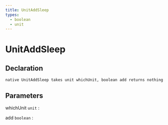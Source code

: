 ```yaml
---
title: UnitAddSleep
types:
  - boolean
  - unit
---
```


# UnitAddSleep

## Declaration

```jass
native UnitAddSleep takes unit whichUnit, boolean add returns nothing
```

## Parameters
whichUnit `unit`
: 

add `boolean`
: 
